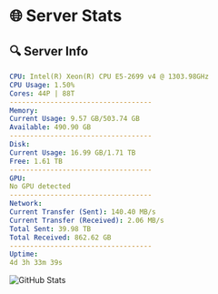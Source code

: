 # 🌐 Server Stats
## 🔍 Server Info
```yaml
CPU: Intel(R) Xeon(R) CPU E5-2699 v4 @ 1303.98GHz
CPU Usage: 1.50%
Cores: 44P | 88T
-----------------------------------
Memory:
Current Usage: 9.57 GB/503.74 GB
Available: 490.90 GB
-----------------------------------
Disk:
Current Usage: 16.99 GB/1.71 TB
Free: 1.61 TB
-----------------------------------
GPU:
No GPU detected
-----------------------------------
Network:
Current Transfer (Sent): 140.40 MB/s
Current Transfer (Received): 2.06 MB/s
Total Sent: 39.98 TB
Total Received: 862.62 GB
-----------------------------------
Uptime:
4d 3h 33m 39s
```
![GitHub Stats](https://img.shields.io/badge/Updated-2025-02-12_02:16:57-blue)